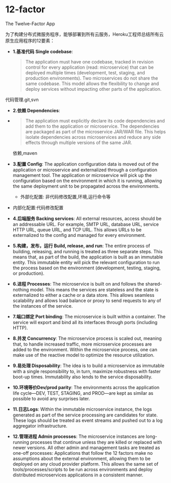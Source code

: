 # 12-factor

The Twelve-Factor App

​    为了构建分布式微服务程序，能够部署到所有云服务，Heroku工程师总结所有云原生应用程序的12要素：



- **1.基准代码** **Single codebase**: 

  > The application must have one codebase, tracked in revision control for every application (read: microservice) that can be deployed multiple times (development, test, staging, and production environments). Two microservices do not share the same codebase. This model allows the flexibility to change and deploy services without impacting other parts of the application.

代码管理.git,svn



- **2.依赖 Dependencies**: 

- > The application must explicitly declare its code dependencies and add them to the application or microservice. The dependencies are packaged as part of the microservice JAR/WAR file. This helps isolate dependencies across microservices and reduce any side effects through multiple versions of the same JAR.

  依赖,maven  

  

- **3.配置 Config**: The application configuration data is moved out of the application or microservice and externalized through a configuration management tool. The application or microservice will pick up the configuration based on the environment in which it is running, allowing the same deployment unit to be propagated across the environments.

  - 外部化配置: 非代码修改配置,环境,运行命令等
- 内部化配置:代码修改配置

- **4.后端服务 Backing services**: All external resources, access should be an addressable URL. For example, SMTP URL, database URL, service HTTP URL, queue URL, and TCP URL. This allows URLs to be externalized to the config and managed for every environment.

  

- **5.构建，发布，运行 Build, release, and run**: The entire process of building, releasing, and running is treated as three separate steps. This means that, as part of the build, the application is built as an immutable entity. This immutable entity will pick the relevant configuration to run the process based on the environment (development, testing, staging, or production).

- **6.进程 Processes**: The microservice is built on and follows the shared-nothing model. This means the services are stateless and the state is externalized to either a cache or a data store. This allows seamless scalability and allows load balance or proxy to send requests to any of the instances of the service.

  

- **7.端口绑定 Port binding**: The microservice is built within a container. The service will export and bind all its interfaces through ports (including HTTP).

  

- **8.并发 Concurrency**: The microservice process is scaled out, meaning that, to handle increased traffic, more microservice processes are added to the environment. Within the microservice process, one can make use of the reactive model to optimize the resource utilization.

  

- **9.易处理 Disposability**: The idea is to build a microservice as immutable with a single responsibility to, in turn, maximize robustness with faster boot-up times. Immutability also lends to the service disposability.

  

- **10.环境等价Dev/prod parity**: The environments across the application life cycle—DEV, TEST, STAGING, and PROD—are kept as similar as possible to avoid any surprises later.

  

- **11.日志Logs**: Within the immutable microservice instance, the logs generated as part of the service processing are candidates for state. These logs should be treated as event streams and pushed out to a log aggregator infrastructure.

  

- **12.管理进程 Admin processes**: The microservice instances are long-running processes that continue unless they are killed or replaced with newer versions. All other admin and management tasks are treated as one-off processes: Applications that follow the 12 factors make no assumptions about the external environment, allowing them to be deployed on any cloud provider platform. This allows the same set of tools/processes/scripts to be run across environments and deploy distributed microservices applications in a consistent manner.